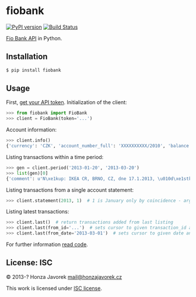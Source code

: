 # fiobank

[![PyPI version](https://badge.fury.io/py/redis-collections.svg)](https://badge.fury.io/py/redis-collections)
[![Build Status](https://travis-ci.org/honzajavorek/fiobank.svg?branch=master)](https://travis-ci.org/honzajavorek/fiobank)

[Fio Bank API](http://www.fio.cz/bank-services/internetbanking-api) in Python.

## Installation

```sh
$ pip install fiobank
```

## Usage

First, [get your API token](https://www.fio.cz/ib2/wicket/page/NastaveniPage?3). Initialization of the client:

```python
>>> from fiobank import FioBank
>>> client = FioBank(token='...')
```

Account information:

```python
>>> client.info()
{'currency': 'CZK', 'account_number_full': 'XXXXXXXXXX/2010', 'balance': 42.00, 'account_number': 'XXXXXXXXXX', 'bank_code': '2010'}
```

Listing transactions within a time period:

```python
>>> gen = client.period('2013-01-20', '2013-03-20')
>>> list(gen)[0]
{'comment': u'N\xe1kup: IKEA CR, BRNO, CZ, dne 17.1.2013, \u010d\xe1stka  2769.00 CZK', 'recipient_message': u'N\xe1kup: IKEA CR, BRNO, CZ, dne 17.1.2013, \u010d\xe1stka  2769.00 CZK', 'user_identifiaction': u'N\xe1kup: IKEA CR, BRNO, CZ, dne 17.1.2013, \u010d\xe1stka  2769.00 CZK', 'currency': 'CZK', 'amount': -2769.0, 'instruction_id': 'XXXXXXXXXX', 'executor': u'Vilém Fusek', 'date': datetime.date(2013, 1, 20), 'type': u'Platba kartou', 'transaction_id': 'XXXXXXXXXX'}
```

Listing transactions from a single account statement:

```python
>>> client.statement(2013, 1)  # 1 is January only by coincidence - arguments mean 'first statement of 2013'
```

Listing latest transactions:

```python
>>> client.last()  # return transactions added from last listing
>>> client.last(from_id='...')  # sets cursor to given transaction_id and returns following transactions
>>> client.last(from_date='2013-03-01')  # sets cursor to given date and returns following transactions
```

For further information [read code](https://github.com/honzajavorek/fiobank/blob/master/fiobank.py).


## License: ISC

© 2013-? Honza Javorek <mail@honzajavorek.cz>

This work is licensed under [ISC license](https://en.wikipedia.org/wiki/ISC_license).
